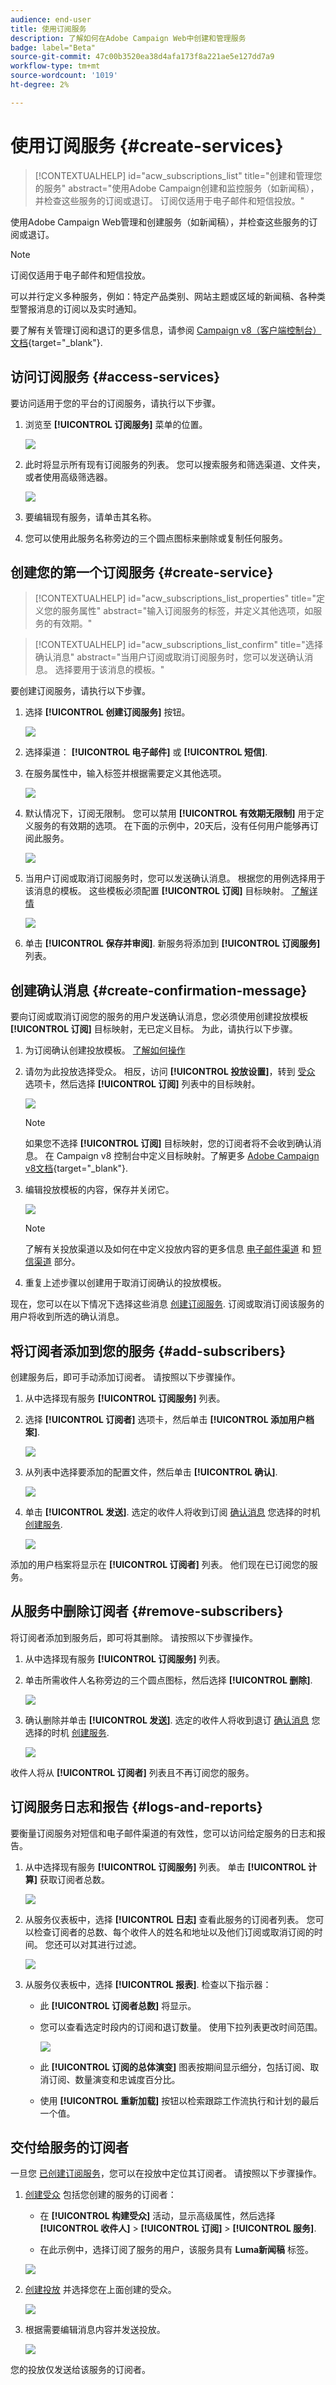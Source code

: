 ```yaml
---
audience: end-user
title: 使用订阅服务
description: 了解如何在Adobe Campaign Web中创建和管理服务
badge: label="Beta"
source-git-commit: 47c00b3520ea38d4afa173f8a221ae5e127dd7a9
workflow-type: tm+mt
source-wordcount: '1019'
ht-degree: 2%

---
```



# 使用订阅服务 {#create-services}

>[!CONTEXTUALHELP]
>id="acw_subscriptions_list"
>title="创建和管理您的服务"
>abstract="使用Adobe Campaign创建和监控服务（如新闻稿），并检查这些服务的订阅或退订。 订阅仅适用于电子邮件和短信投放。"

使用Adobe Campaign Web管理和创建服务（如新闻稿），并检查这些服务的订阅或退订。

>[!NOTE]
>
>订阅仅适用于电子邮件和短信投放。

可以并行定义多种服务，例如：特定产品类别、网站主题或区域的新闻稿、各种类型警报消息的订阅以及实时通知。

要了解有关管理订阅和退订的更多信息，请参阅 [Campaign v8（客户端控制台）文档](https://experienceleague.adobe.com/docs/campaign/campaign-v8/audience/subscriptions.html){target="_blank"}.

## 访问订阅服务 {#access-services}

要访问适用于您的平台的订阅服务，请执行以下步骤。

1. 浏览至 **[!UICONTROL 订阅服务]** 菜单的位置。

   ![](assets/service-list.png)

1. 此时将显示所有现有订阅服务的列表。 您可以搜索服务和筛选渠道、文件夹，或者使用高级筛选器。

   ![](assets/service-filters.png)

1. 要编辑现有服务，请单击其名称。

1. 您可以使用此服务名称旁边的三个圆点图标来删除或复制任何服务。

## 创建您的第一个订阅服务 {#create-service}

>[!CONTEXTUALHELP]
>id="acw_subscriptions_list_properties"
>title="定义您的服务属性"
>abstract="输入订阅服务的标签，并定义其他选项，如服务的有效期。"

>[!CONTEXTUALHELP]
>id="acw_subscriptions_list_confirm"
>title="选择确认消息"
>abstract="当用户订阅或取消订阅服务时，您可以发送确认消息。 选择要用于该消息的模板。"

要创建订阅服务，请执行以下步骤。

1. 选择 **[!UICONTROL 创建订阅服务]** 按钮。

   ![](assets/service-create-button.png)

1. 选择渠道： **[!UICONTROL 电子邮件]** 或 **[!UICONTROL 短信]**.

1. 在服务属性中，输入标签并根据需要定义其他选项。

   ![](assets/service-create-properties.png)

1. 默认情况下，订阅无限制。 您可以禁用 **[!UICONTROL 有效期无限制]** 用于定义服务的有效期的选项。 在下面的示例中，20天后，没有任何用户能够再订阅此服务。

   ![](assets/service-create-validity-period.png)

1. 当用户订阅或取消订阅服务时，您可以发送确认消息。 根据您的用例选择用于该消息的模板。 这些模板必须配置 **[!UICONTROL 订阅]** 目标映射。 [了解详情](#create-confirmation-message)

   ![](assets/service-create-confirmation-msg.png)

1. 单击 **[!UICONTROL 保存并审阅]**. 新服务将添加到 **[!UICONTROL 订阅服务]** 列表。

## 创建确认消息 {#create-confirmation-message}

要向订阅或取消订阅您的服务的用户发送确认消息，您必须使用创建投放模板 **[!UICONTROL 订阅]** 目标映射，无已定义目标。 为此，请执行以下步骤。

1. 为订阅确认创建投放模板。 [了解如何操作](../msg/delivery-template.md)

1. 请勿为此投放选择受众。 相反，访问 **[!UICONTROL 投放设置]**，转到 [受众](../advanced-settings/delivery-settings.md#audience) 选项卡，然后选择 **[!UICONTROL 订阅]** 列表中的目标映射。

   ![](assets/service-confirmation-template-mapping.png)

   >[!NOTE]
   >
   >如果您不选择  **[!UICONTROL 订阅]** 目标映射，您的订阅者将不会收到确认消息。 在 Campaign v8 控制台中定义目标映射。了解更多 [Adobe Campaign v8文档](https://experienceleague.adobe.com/docs/campaign/campaign-v8/audience/add-profiles/target-mappings.html){target="_blank"}.

1. 编辑投放模板的内容，保存并关闭它。

   ![](assets/service-confirmation-template.png)

   >[!NOTE]
   >
   >了解有关投放渠道以及如何在中定义投放内容的更多信息 [电子邮件渠道](../email/create-email.md) 和 [短信渠道](../sms/create-sms.md) 部分。

1. 重复上述步骤以创建用于取消订阅确认的投放模板。

现在，您可以在以下情况下选择这些消息 [创建订阅服务](#create-service). 订阅或取消订阅该服务的用户将收到所选的确认消息。

## 将订阅者添加到您的服务 {#add-subscribers}

创建服务后，即可手动添加订阅者。 请按照以下步骤操作。

1. 从中选择现有服务 **[!UICONTROL 订阅服务]** 列表。

1. 选择 **[!UICONTROL 订阅者]** 选项卡，然后单击 **[!UICONTROL 添加用户档案]**.

   ![](assets/service-subscribers-tab.png)

1. 从列表中选择要添加的配置文件，然后单击 **[!UICONTROL 确认]**.

   ![](assets/service-subscribers-select-profiles.png)

1. 单击 **[!UICONTROL 发送]**. 选定的收件人将收到订阅 [确认消息](#create-confirmation-message) 您选择的时机 [创建服务](#create-service).

   ![](assets/service-subscribers-confirmation-msg.png)

添加的用户档案将显示在 **[!UICONTROL 订阅者]** 列表。 他们现在已订阅您的服务。

## 从服务中删除订阅者 {#remove-subscribers}

将订阅者添加到服务后，即可将其删除。 请按照以下步骤操作。

1. 从中选择现有服务 **[!UICONTROL 订阅服务]** 列表。

1. 单击所需收件人名称旁边的三个圆点图标，然后选择 **[!UICONTROL 删除]**.

   ![](assets/service-subscribers-delete.png)

1. 确认删除并单击 **[!UICONTROL 发送]**. 选定的收件人将收到退订 [确认消息](#create-confirmation-message) 您选择的时机 [创建服务](#create-service).

   ![](assets/service-subscribers-delete-confirmation.png)

收件人将从 **[!UICONTROL 订阅者]** 列表且不再订阅您的服务。

## 订阅服务日志和报告 {#logs-and-reports}

要衡量订阅服务对短信和电子邮件渠道的有效性，您可以访问给定服务的日志和报告。

1. 从中选择现有服务 **[!UICONTROL 订阅服务]** 列表。 单击 **[!UICONTROL 计算]** 获取订阅者总数。

   ![](assets/service-logs-reports-buttons.png)

1. 从服务仪表板中，选择 **[!UICONTROL 日志]** 查看此服务的订阅者列表。 您可以检查订阅者的总数、每个收件人的姓名和地址以及他们订阅或取消订阅的时间。 您还可以对其进行过滤。

   ![](assets/service-logs.png)

1. 从服务仪表板中，选择 **[!UICONTROL 报表]**. 检查以下指示器：

   * 此 **[!UICONTROL 订阅者总数]** 将显示。

   * 您可以查看选定时段内的订阅和退订数量。 使用下拉列表更改时间范围。

     ![](assets/service-reports.png)

   * 此 **[!UICONTROL 订阅的总体演变]** 图表按期间显示细分，包括订阅、取消订阅、数量演变和忠诚度百分比。<!--what is Registered?-->

   * 使用 **[!UICONTROL 重新加载]** 按钮以检索跟踪工作流执行和计划的最后一个值。

## 交付给服务的订阅者

一旦您 [已创建订阅服务](#create-service)，您可以在投放中定位其订阅者。 请按照以下步骤操作。

1. [创建受众](../audience/create-audience.md) 包括您创建的服务的订阅者：

   * 在 **[!UICONTROL 构建受众]** 活动，显示高级属性，然后选择 **[!UICONTROL 收件人]** > **[!UICONTROL 订阅]** > **[!UICONTROL 服务]**.

   * 在此示例中，选择订阅了服务的用户，该服务具有 **Luma新闻稿** 标签。

   ![](assets/service-audience-subscribers.png)

1. [创建投放](../msg/gs-messages.md) 并选择您在上面创建的受众。

   ![](assets/service-delivery-targeting-subscribers.png)

1. 根据需要编辑消息内容并发送投放。

   ![](assets/service-delivery-ready.png)

您的投放仅发送给该服务的订阅者。







